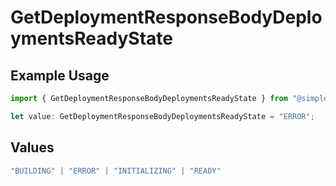 # GetDeploymentResponseBodyDeploymentsReadyState

## Example Usage

```typescript
import { GetDeploymentResponseBodyDeploymentsReadyState } from "@simplesagar/vercel/models/getdeploymentop.js";

let value: GetDeploymentResponseBodyDeploymentsReadyState = "ERROR";
```

## Values

```typescript
"BUILDING" | "ERROR" | "INITIALIZING" | "READY"
```